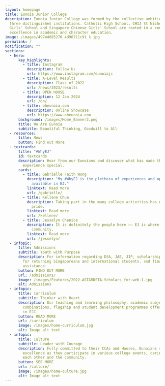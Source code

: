 ```yaml
---
layout: homepage
title: Eunoia Junior College
description: Eunoia Junior College was formed by the collective ambition of
  three distinguished institutions. Catholic High School, CHIJ St Nicholas
  Girls' School and Singapore Chinese Girls' School are rooted in a century of
  excellence in academic and character education.
image: /images/49744085276_4d90711c91_k.jpg
permalink: /
notification: ""
sections:
  - hero:
      key_highlights:
        - title: Instagram
          description: Follow Us
          url: https://www.instagram.com/eunoiajc
        - title: A-Level Results
          description: Class of 2022
          url: /news/2023/results
        - title: OPEN HOUSE
          description: 12 Jan 2024
          url: /oh/
        - title: oheunoia.com
          description: Online Showcase
          url: https://www.oheunoia.com
      background: /images/Home_Banner2.png
      title: We Are Eunoia
      subtitle: Beautiful Thinking, Goodwill to All
  - resources:
      title: News
      button: Find out More
  - textcards:
      title: "#WhyEJ"
      id: textcards
      description: Hear from our Eunoians and discover what has made their Eunoia
        experience special.
      cards:
        - title: Gabrielle Faith Wong
          description: "My #WhyEJ is the plethora of experiences and opportunities
            available in EJ."
          linktext: Read more
          url: /gabrielle/
        - title: Kellene Chua
          description: Taking part in the many college activities has given me a sense of
            pride.
          linktext: Read more
          url: /kellene/
        - title: Jesselyn Chenice
          description: It is definitely the people here –– EJ is where I've found my
            community.
          linktext: Read more
          url: /jesselyn/
  - infopic:
      title: Admissions
      subtitle: Youth with Purpose
      description: For information regarding DSA, JAE, JIP, scholarships, admissions
        for returning Singaporeans and international students, and financial
        assistance.
      button: FIND OUT MORE
      url: /admissions/
      image: /images/Features/2022-ASTARDSTA-Scholars_for-web-1.jpg
      alt: Admissions
  - infopic:
      title: Curriculum
      subtitle: Thinker with Heart
      description: Our teaching and learning philosophy, academic subjects and
        combinations, flagship and student development programmes offered here
        in EJC.
      button: READ MORE
      url: /curriculum
      image: /images/home-curriculum.jpg
      alt: Image alt text
  - infopic:
      title: Culture
      subtitle: Leader with Courage
      description: Fully committed to their CCAs and Houses, Eunoians strive for
        excellence as they participate in various college events, caring for
        each other and the community.
      button: SEE MORE
      url: /culture/
      image: /images/home-culture.jpg
      alt: Image alt text
---
```


